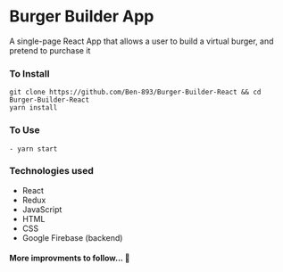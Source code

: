# Burger Builder App
A single-page React App that allows a user to build a virtual burger, and pretend to purchase it

### To Install
```
git clone https://github.com/Ben-893/Burger-Builder-React && cd Burger-Builder-React
yarn install
```

### To Use
```
- yarn start
```

### Technologies used
- React
- Redux
- JavaScript 
- HTML
- CSS
- Google Firebase (backend)

#### More improvments to follow... 🍔
